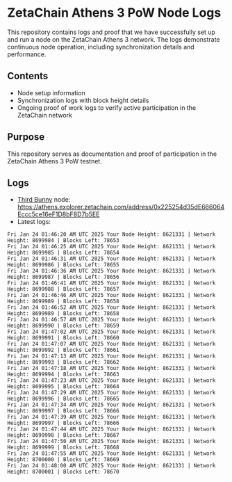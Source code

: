 # ZetaChain Athens 3 PoW Node Logs
This repository contains logs and proof that we have successfully set up and run a node on the ZetaChain Athens 3 network. The logs demonstrate continuous node operation, including synchronization details and performance.

## Contents
- Node setup information
- Synchronization logs with block height details
- Ongoing proof of work logs to verify active participation in the ZetaChain network

## Purpose
This repository serves as documentation and proof of participation in the ZetaChain Athens 3 PoW testnet.

## Logs

- [Third Bunny](https://thirdbunny.xyz/) node: https://athens.explorer.zetachain.com/address/0x225254d35dE666064Eccc5ce16eF1D8bF8D7b5EE
- Latest logs:
```
Fri Jan 24 01:46:20 AM UTC 2025 Your Node Height: 8621331 | Network Height: 8699984 | Blocks Left: 78653
Fri Jan 24 01:46:25 AM UTC 2025 Your Node Height: 8621331 | Network Height: 8699985 | Blocks Left: 78654
Fri Jan 24 01:46:31 AM UTC 2025 Your Node Height: 8621331 | Network Height: 8699986 | Blocks Left: 78655
Fri Jan 24 01:46:36 AM UTC 2025 Your Node Height: 8621331 | Network Height: 8699987 | Blocks Left: 78656
Fri Jan 24 01:46:41 AM UTC 2025 Your Node Height: 8621331 | Network Height: 8699988 | Blocks Left: 78657
Fri Jan 24 01:46:46 AM UTC 2025 Your Node Height: 8621331 | Network Height: 8699989 | Blocks Left: 78658
Fri Jan 24 01:46:52 AM UTC 2025 Your Node Height: 8621331 | Network Height: 8699989 | Blocks Left: 78658
Fri Jan 24 01:46:57 AM UTC 2025 Your Node Height: 8621331 | Network Height: 8699990 | Blocks Left: 78659
Fri Jan 24 01:47:02 AM UTC 2025 Your Node Height: 8621331 | Network Height: 8699991 | Blocks Left: 78660
Fri Jan 24 01:47:07 AM UTC 2025 Your Node Height: 8621331 | Network Height: 8699992 | Blocks Left: 78661
Fri Jan 24 01:47:13 AM UTC 2025 Your Node Height: 8621331 | Network Height: 8699993 | Blocks Left: 78662
Fri Jan 24 01:47:18 AM UTC 2025 Your Node Height: 8621331 | Network Height: 8699994 | Blocks Left: 78663
Fri Jan 24 01:47:23 AM UTC 2025 Your Node Height: 8621331 | Network Height: 8699995 | Blocks Left: 78664
Fri Jan 24 01:47:29 AM UTC 2025 Your Node Height: 8621331 | Network Height: 8699996 | Blocks Left: 78665
Fri Jan 24 01:47:34 AM UTC 2025 Your Node Height: 8621331 | Network Height: 8699997 | Blocks Left: 78666
Fri Jan 24 01:47:39 AM UTC 2025 Your Node Height: 8621331 | Network Height: 8699997 | Blocks Left: 78666
Fri Jan 24 01:47:44 AM UTC 2025 Your Node Height: 8621331 | Network Height: 8699998 | Blocks Left: 78667
Fri Jan 24 01:47:50 AM UTC 2025 Your Node Height: 8621331 | Network Height: 8699999 | Blocks Left: 78668
Fri Jan 24 01:47:55 AM UTC 2025 Your Node Height: 8621331 | Network Height: 8700000 | Blocks Left: 78669
Fri Jan 24 01:48:00 AM UTC 2025 Your Node Height: 8621331 | Network Height: 8700001 | Blocks Left: 78670
```
